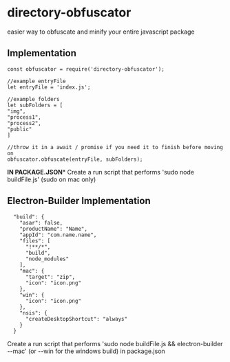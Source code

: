 # directory-obfuscator
easier way to obfuscate and minify your entire javascript package


## Implementation
```
const obfuscator = require('directory-obfuscator');

//example entryFile
let entryFile = 'index.js';

//example folders
let subFolders = [
"img",
"process1",
"process2",
"public"
]

//throw it in a await / promise if you need it to finish before moving on
obfuscator.obfuscate(entryFile, subFolders);
```


**********IN PACKAGE.JSON***********
Create a run script that performs 'sudo node buildFile.js' (sudo on mac only)


## Electron-Builder Implementation

```
  "build": {
    "asar": false,
    "productName": "Name",
    "appId": "com.name.name",
    "files": [
      "!**/*",
      "build",
      "node_modules"
    ],
    "mac": {
      "target": "zip",
      "icon": "icon.png"
    },
    "win": {
      "icon": "icon.png"
    },
    "nsis": {
      "createDesktopShortcut": "always"
    }
  }
  ```
  
  Create a run script that performs 'sudo node buildFile.js && electron-builder --mac' (or --win for the windows build) in package.json
  
